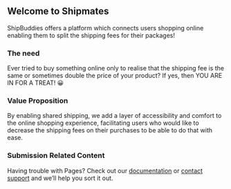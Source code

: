 ## Welcome to Shipmates

ShipBuddies offers a platform which connects users shopping online enabling them to split the shipping fees for their packages!

### The need

Ever tried to buy something online only to realise that the shipping fee is the same or sometimes double the price of your product? 
If yes, then YOU ARE IN FOR A TREAT! :grinning:

### Value Proposition

By enabling shared shipping, we add a layer of accessibility and comfort to the online shopping experience, facilitating users who would like to decrease the shipping fees on their purchases to be able to do that with ease.

### Submission Related Content

Having trouble with Pages? Check out our [documentation](https://docs.github.com/categories/github-pages-basics/) or [contact support](https://support.github.com/contact) and we’ll help you sort it out.
